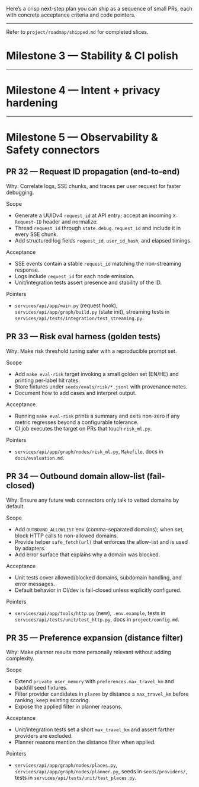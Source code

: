 Here’s a crisp next-step plan you can ship as a sequence of small PRs, each with concrete acceptance criteria and code pointers.

---

Refer to `project/roadmap/shipped.md` for completed slices.

# Milestone 3 — Stability & CI polish

---

# Milestone 4 — Intent + privacy hardening

---

# Milestone 5 — Observability & Safety connectors

## PR 32 — Request ID propagation (end-to-end)

Why: Correlate logs, SSE chunks, and traces per user request for faster debugging.

Scope

- Generate a UUIDv4 `request_id` at API entry; accept an incoming `X-Request-ID` header and normalize.
- Thread `request_id` through `state.debug.request_id` and include it in every SSE chunk.
- Add structured log fields `request_id`, `user_id_hash`, and elapsed timings.

Acceptance

- SSE events contain a stable `request_id` matching the non-streaming response.
- Logs include `request_id` for each node emission.
- Unit/integration tests assert presence and stability of the ID.

Pointers

- `services/api/app/main.py` (request hook), `services/api/app/graph/build.py` (state init), streaming tests in `services/api/tests/integration/test_streaming.py`.

## PR 33 — Risk eval harness (golden tests)

Why: Make risk threshold tuning safer with a reproducible prompt set.

Scope

- Add `make eval-risk` target invoking a small golden set (EN/HE) and printing per-label hit rates.
- Store fixtures under `seeds/evals/risk/*.jsonl` with provenance notes.
- Document how to add cases and interpret output.

Acceptance

- Running `make eval-risk` prints a summary and exits non-zero if any metric regresses beyond a configurable tolerance.
- CI job executes the target on PRs that touch `risk_ml.py`.

Pointers

- `services/api/app/graph/nodes/risk_ml.py`, `Makefile`, docs in `docs/evaluation.md`.

## PR 34 — Outbound domain allow-list (fail-closed)

Why: Ensure any future web connectors only talk to vetted domains by default.

Scope

- Add `OUTBOUND_ALLOWLIST` env (comma-separated domains); when set, block HTTP calls to non-allowed domains.
- Provide helper `safe_fetch(url)` that enforces the allow-list and is used by adapters.
- Add error surface that explains why a domain was blocked.

Acceptance

- Unit tests cover allowed/blocked domains, subdomain handling, and error messages.
- Default behavior in CI/dev is fail-closed unless explicitly configured.

Pointers

- `services/api/app/tools/http.py` (new), `.env.example`, tests in `services/api/tests/unit/test_http.py`, docs in `project/config.md`.

## PR 35 — Preference expansion (distance filter)

Why: Make planner results more personally relevant without adding complexity.

Scope

- Extend `private_user_memory` with `preferences.max_travel_km` and backfill seed fixtures.
- Filter provider candidates in `places` by distance ≤ `max_travel_km` before ranking; keep existing scoring.
- Expose the applied filter in planner reasons.

Acceptance

- Unit/integration tests set a short `max_travel_km` and assert farther providers are excluded.
- Planner reasons mention the distance filter when applied.

Pointers

- `services/api/app/graph/nodes/places.py`, `services/api/app/graph/nodes/planner.py`, seeds in `seeds/providers/`, tests in `services/api/tests/unit/test_places.py`.
